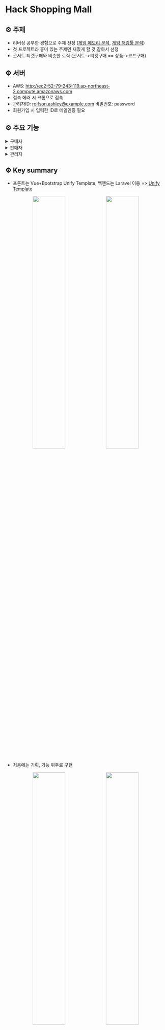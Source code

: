 # Hack Shopping Mall

## ⚙️ 주제

* 리버싱 공부한 경험으로 주제 선정 ([게임 메모리 분석](https://drive.google.com/file/d/1ht_KHPd8tlAqbLGAW8zmWthQxdSDInS-/view), [게임 해킹툴 분석](https://drive.google.com/file/d/1rXNZw84lMwgbW6eE0xQqPD6KYAeDkgBK/view))
* 첫 프로젝트라 흥미 있는 주제면 재밌게 할 것 같아서 선정
* 콘서트 티켓구매와 비슷한 로직 (콘서트->티켓구매 == 상품->코드구매)

## ⚙️ 서버

* AWS: <http://ec2-52-79-243-119.ap-northeast-2.compute.amazonaws.com>
* 접속 에러 시 크롬으로 접속
* 관리자ID: rolfson.ashley@example.com 비밀번호: password
* 회원가입 시 입력한 ID로 메일인증 필요

## ⚙️ 주요 기능

<details>
<summary>구매자</summary>
<ul>    
<details>
    <summary>회원가입, 메일인증</summary>
    <div markdown="1>  
        <p align="center">
            <img width="45%" src="https://user-images.githubusercontent.com/71273875/115166244-20a04600-a0ed-11eb-86df-e5691bb9492e.gif"> 
            <img width="45%" src="https://user-images.githubusercontent.com/71273875/115166415-f7cc8080-a0ed-11eb-94e2-7c27ca55b8ea.gif">                         
        </p>                                                                                                                                    
    </div>
</details>

<details>
    <summary>계정찾기</summary>
    <div markdown="1>  
        <p align="center">
            <img width="45%" src="https://user-images.githubusercontent.com/71273875/115177054-518e7400-a109-11eb-98e6-7f4f061aeee4.gif"> 
            <img width="45%" src="https://user-images.githubusercontent.com/71273875/115177274-d5e0f700-a109-11eb-9797-ad93ac55849b.gif">                         
        </p>                                                                                                                                    
    </div>
</details>
                                                                                                                                        
<details>
    <summary>로그인</summary>
    <div markdown="1>  
        <p align="center">
            <img width="45%" src="https://user-images.githubusercontent.com/71273875/115167108-2861e980-a0f1-11eb-8914-dbe6d82fb55c.gif"> 
            <img width="45%" src="https://user-images.githubusercontent.com/71273875/115167162-665f0d80-a0f1-11eb-9c5c-0f9d65d4cafd.gif">                         
        </p>                                                                                                                                    
    </div>
</details>   
                                                                                                                                        
<details>
    <summary>충전 (입금, 상품권)</summary>
    <div markdown="1>  
        <p align="center">
            <img width="45%" src="https://user-images.githubusercontent.com/71273875/115167524-f2256980-a0f2-11eb-9189-e466a553084d.gif"> 
            <img width="45%" src="https://user-images.githubusercontent.com/71273875/115167741-8f809d80-a0f3-11eb-9b86-5e3958ba1983.gif">                         
        </p>                                                                                                                                    
    </div>
</details>
                                                                                                                                       
<details>
    <summary>구매하기, 상세보기</summary>
    <div markdown="1>  
        <p align="center">
            <img width="45%" src="https://user-images.githubusercontent.com/71273875/115168057-a83d8300-a0f4-11eb-8aa9-da5353a96489.gif"> 
            <img width="45%" src="https://user-images.githubusercontent.com/71273875/115168242-28fc7f00-a0f5-11eb-995a-176d8eec9700.gif">                         
        </p>                                                                                                                                    
    </div>
</details>

<details>
    <summary>내역 (충전, 구매)</summary>
    <div markdown="1>  
        <p align="center">
            <img width="45%" src="https://user-images.githubusercontent.com/71273875/115168385-a3c59a00-a0f5-11eb-951d-b656c0a41e02.gif"> 
            <img width="45%" src="https://user-images.githubusercontent.com/71273875/115168455-e7200880-a0f5-11eb-95ff-30110473b428.gif">                         
        </p>                                                                                                                                    
    </div>
</details>
                                                                                                                                        
<details>
    <summary>즐겨찾기, 검색</summary>
    <div markdown="1>  
        <p align="center">
            <img width="45%" src="https://user-images.githubusercontent.com/71273875/115168587-788f7a80-a0f6-11eb-806e-8b6869fcaaa3.gif"> 
            <img width="45%" src="https://user-images.githubusercontent.com/71273875/115168701-c60be780-a0f6-11eb-9224-20994cd672ad.gif">                         
        </p>                                                                                                                                    
    </div>
</details>

</ul>
</details>            
              
<details>
<summary>판매자</summary>

<ul>
<details>
    <summary>상품CURD</summary>
    <div markdown="1>  
        <p align="center">
            <img width="45%" src="https://user-images.githubusercontent.com/71273875/115171110-46cde200-a0fd-11eb-90cf-043506d68a4f.gif"> 
            <img width="45%" src="https://user-images.githubusercontent.com/71273875/115171509-1fc3e000-a0fe-11eb-8bc8-1e2f4463fbaa.gif">
            <img width="45%" src="https://user-images.githubusercontent.com/71273875/115172100-7978da00-a0ff-11eb-8742-bd2d987bb586.gif">                                     <img width="45%" src="https://user-images.githubusercontent.com/71273875/115172229-c52b8380-a0ff-11eb-8212-d4ab0272a831.gif">                         
        </p>                                                                                                                                    
    </div>
</details>  

<details>
    <summary>관리 (판매, My상품)</summary>
    <div markdown="1>  
        <p align="center">
            <img width="45%" src="https://user-images.githubusercontent.com/71273875/115173163-a0d0a680-a101-11eb-8bea-8fd2d4d83c7a.gif"> 
            <img width="45%" src="https://user-images.githubusercontent.com/71273875/115173420-3704cc80-a102-11eb-8997-b26526248a07.gif">                       
        </p>                                                                                                                                    
    </div>
</details> 
</ul>
</details>               
              
<details>
<summary>관리자</summary>

<ul>
<details>
    <summary>승인 (충전, 판매권환)</summary>
    <div markdown="1>  
        <p align="center">
            <img width="45%" src="https://user-images.githubusercontent.com/71273875/115175951-01aead80-a107-11eb-9a46-a231fe79e682.gif"> 
            <img width="45%" src="https://user-images.githubusercontent.com/71273875/115176125-71249d00-a107-11eb-9913-efa629b03ff6.gif">                        
        </p>                                                                                                                                    
    </div>
</details>                
</ul>
</details>              
              
## ⚙️ Key summary

- 프론트는 Vue+Bootstrap Unify Template, 백엔드는 Laravel 이용 => [Unify Template](https://htmlstream.com/preview/unify-v2.6.3/unify-main/blog/blog-grid-background-overlay-right-sidebar.html) 
<p align="center">
    <img width="45%" src="https://user-images.githubusercontent.com/71273875/115179588-9cf75100-a10e-11eb-96df-6cb30155aae2.png"> 
    <img width="45%" src="https://user-images.githubusercontent.com/71273875/115179599-a1236e80-a10e-11eb-9cf5-3b4c96634859.png">                        
</p> 

- 처음에는 기획, 기능 위주로 구현
<p align="center">
    <img width="45%" src="https://user-images.githubusercontent.com/71273875/115179127-961c0e80-a10d-11eb-91b4-7c8691557902.png"> 
    <img width="45%" src="https://user-images.githubusercontent.com/71273875/115184016-ebf5b400-a117-11eb-9e5f-feb147886e75.png">                        
</p>  

- 이후 핵심 기능 TDD로 다시 구현(Code Coverage 100%, Refactoring) => [TDD Repositoriy](https://github.com/wngur6076/hack-shopping-mall)
<p align="center">
    <img width="45%" src="https://user-images.githubusercontent.com/71273875/115178135-a03d0d80-a10b-11eb-8376-6b4aa0817cda.png"> 
    <img width="45%" src="https://user-images.githubusercontent.com/71273875/115178140-a29f6780-a10b-11eb-844a-4873eb88c511.png">                        
</p>              

## ⚙️ Backend architecture            
 
이 프로젝트는 유데미강의(Vue, Laravel 기초 배움)와, 라라벨로 배우는 실전 PHP 웹 프로그래밍 등 공부 후 2021.01월에 첫 프로젝트로 만들었지만, 현재 READEME 작성 일 2021.04.19 3개월이 지났으니, 현재 다시 만들 경우 비교하여 소개하겠습니다.

당시 생각해보면 백엔드는 복잡한 로직이 없었기 때문에 빠르게 만들었고 기획, 프론트에서 시간이 오래 걸렸습니다. 이후 구매, 상품CURD 구현을 TDD로 다시 만들었습니다.

* Routes, Controllers, Endpoints
    * 기존
        * 공부한 강의 코드 본 후 비슷하게 이름 정함
        * Routes/Endpoints 구조에 대한 중요성을 몰랐음
    * 현재
        * 네이밍 신중하게 할 것 같음
        * [Cruddy by Design](https://www.youtube.com/watch?v=MF0jFKvS4SI&list=WL&index=26&ab_channel=AdamWathan) 본 후 고민해봄

* 테스트
    * 기존
        * Postman으로 API 테스트
        * 새로운 기능추가 후 다른 API도 테스트하게 됨
        * API 테스트에 많은 시간 투자
    * 현재
        * 테스트코드로 API 테스트
        * 클린코드에 대한 관심 증가
        * [Test Driven Laravel](https://course.testdrivenlaravel.com/) 본 후 기본적인 TDD 작성 방법, 외부라이브러리 인터페이스 작성, 의존성주입 배움
        * [Facebook Clone with Laravel, TDD, Vue & Tailwind CSS](https://www.udemy.com/course/facebook-clone-with-laravel-tdd-vue-tailwind-css/) 본 후 TDD로 작은 기능 부터 하나씩 추가는 방법 배움

* JSON 구조
    * 기존
        * JSON 구조 생각 안함
        * 메세지, Response Code 생각 안함
    * 현재
        * [jsonapi.org](https://jsonapi.org/format/#crud) 참고하여 구조에 신경씀

* 기획, 이슈관리
    * 기존
        * 간단한 기획 후 코딩하면서 설계
        * 이슈는 Text Editor에 작성
    * 현재
        * 페이지마다 정확한 데이터, 디자인 설계 후 코딩
        * 이슈관리는 GitHub 이슈트래커 사용함
        * Commit 메세지 정확하게 작성
         
* 데이터베이스
    * 기존
        * 기획과 마찬가지로 코딩하면서 설계
    * 현재
        * 필요한 기능 정확하게 기획 후 설계 -> 코딩
        * [데이터베이스 구조 훔쳐보기 1탄 - 넷플릭스](https://www.youtube.com/watch?v=Wpy28DU4Sbc&ab_channel=%EA%B0%9C%EB%B0%9C%EC%9E%90%EC%9D%98%ED%92%88%EA%B2%A9) 본 후 데이터베이스 설계와 사용자에 대한 여러 가지 데이터도 저장한다는 것을 배움

## ⚙️ Frontend architecture

프론트는 3개월 전과 크게 달라진 건 없고, vuex 사용만 해봤습니다.
현재 만들면 vuex 사용과 bootstrap 대신 tailwind 배워서 적용해 볼 것 같아요.

## ⚙️ 느낀점

공부하면 할수록 진짜 많이 부족하다는 것을 다시 한번 느꼈고 열심히 공부해서 2~3년 후에는 괜찮은 개발자가 되려고 노력할 것

## ⚙️ 향후 추가 할 기능들

Backend architecture를 모두 신경 써서 기존프로젝트보다 더 크게 만드는 게 목표이고, 입사 후 아직은 잘 모르는 AWS 운영이나, 성능 관련된 Redis, ElasticSearch등을 배워서 추가할 생각입니다.




